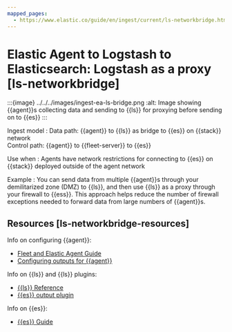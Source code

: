 ```yaml
---
mapped_pages:
  - https://www.elastic.co/guide/en/ingest/current/ls-networkbridge.html
---
```


# Elastic Agent to Logstash to Elasticsearch: Logstash as a proxy [ls-networkbridge]

:::{image} ../../../images/ingest-ea-ls-bridge.png
:alt: Image showing {{agent}}s collecting data and sending to {{ls}} for proxying before sending on to {{es}}
:::

Ingest model
:   Data path: {{agent}} to {{ls}} as bridge to {{es}} on {{stack}} network<br> Control path: {{agent}} to {{fleet-server}} to {{es}}

Use when
:   Agents have network restrictions for connecting to {{es}} on {{stack}} deployed outside of the agent network

Example
:   You can send data from multiple {{agent}}s through your demilitarized zone (DMZ) to {{ls}}, and then use {{ls}} as a proxy through your firewall to {{ess}}. This approach helps reduce the number of firewall exceptions needed to forward data from large numbers of {{agent}}s.


## Resources [ls-networkbridge-resources]

Info on configuring {{agent}}:

* [Fleet and Elastic Agent Guide](https://www.elastic.co/guide/en/fleet/current)
* [Configuring outputs for {{agent}}](asciidocalypse://docs/docs-content/docs/reference/ingestion-tools/fleet/elastic-agent-output-configuration.md)

Info on {{ls}} and {{ls}} plugins:

* [{{ls}} Reference](https://www.elastic.co/guide/en/logstash/current)
* [{{es}} output plugin](asciidocalypse://docs/logstash/docs/reference/plugins-outputs-elasticsearch.md)

Info on {{es}}:

* [{{es}} Guide](https://www.elastic.co/guide/en/elasticsearch/reference/current)

